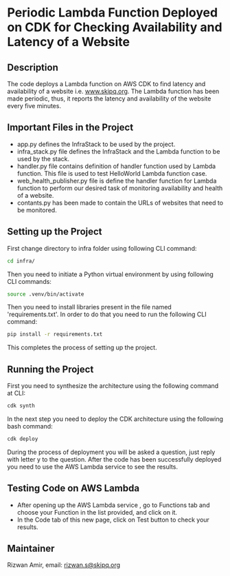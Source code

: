 # Periodic Lambda Function Deployed on CDK for Checking Availability and Latency of a Website


## Description

The code deploys a Lambda function on AWS CDK to find latency and availability of a website i.e. www.skipq.org. The Lambda function has been made periodic, thus, it reports the latency and availability of the website every five minutes.

## Important Files in the Project
* app.py defines the InfraStack to be used by the project.
* infra_stack.py file defines the InfraStack and the Lambda function to be used by the stack.
* handler.py file contains definition of handler function used by Lambda function. This file is used to test HelloWorld Lambda function case.
* web_health_publisher.py file is define the handler function for Lambda function to perform our desired task of monitoring availability and health of a website.
* contants.py has been made to contain the URLs of websites that need to be monitored.

## Setting up the Project

First change directory to infra folder using following CLI command:
```bash
cd infra/
```
Then you need to initiate a Python virtual environment by using following CLI commands:
```bash
source .venv/bin/activate
```
Then you need to install libraries present in the file named 'requirements.txt'. In order to do that you need to run the following CLI command:
```bash
pip install -r requirements.txt
```
This completes the process of setting up the project.

## Running the Project

First you need to synthesize the architecture using the following command at CLI:

```bash
cdk synth
```
In the next step you need to deploy the CDK architecture using the following bash command:
```bash
cdk deploy
```
During the process of deployment you will be asked a question, just reply with  letter y to the question. After the code has been successfully deployed you need to use the AWS Lambda service to see the results.

## Testing Code on AWS Lambda
* After opening up the AWS Lambda service , go to Functions tab and choose your Function in the list provided, and click on it. 
* In the Code tab of this new page, click on Test button to check your results.

## Maintainer
Rizwan Amir, email: rizwan.s@skipq.org 
